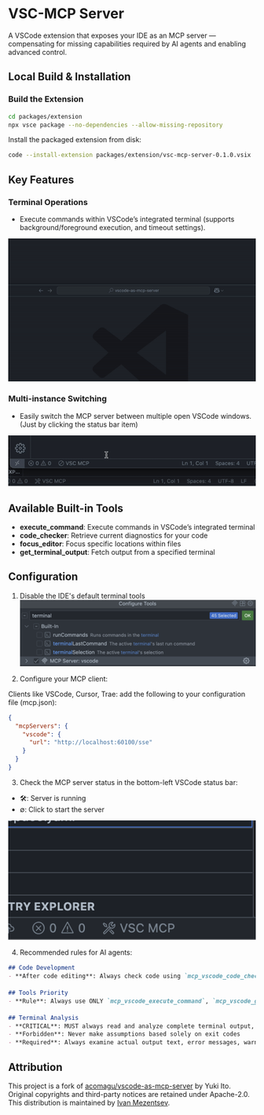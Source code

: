 # VSC-MCP Server

A VSCode extension that exposes your IDE as an MCP server — compensating for missing capabilities required by AI agents and enabling advanced control.

## Local Build & Installation

### Build the Extension

```bash
cd packages/extension
npx vsce package --no-dependencies --allow-missing-repository
```

Install the packaged extension from disk:

```bash
code --install-extension packages/extension/vsc-mcp-server-0.1.0.vsix
```

## Key Features

### Terminal Operations

- Execute commands within VSCode’s integrated terminal (supports background/foreground execution, and timeout settings).

![InputBox](docs/demo_InputBox.gif)

### Multi-instance Switching

- Easily switch the MCP server between multiple open VSCode windows.(Just by clicking the status bar item)

![Multi-instance Switching](docs/demo_Multi-instance_Switching.gif)

## Available Built-in Tools

- **execute_command**: Execute commands in VSCode’s integrated terminal
- **code_checker**: Retrieve current diagnostics for your code
- **focus_editor**: Focus specific locations within files
- **get_terminal_output**: Fetch output from a specified terminal

## Configuration

1. Disable the IDE's default terminal tools
![IDE tools configuration](docs/tools_setup.png)

2. Configure your MCP client:

Clients like VSCode, Cursor, Trae: add the following to your configuration file (mcp.json):

```json
{
  "mcpServers": {
    "vscode": {
      "url": "http://localhost:60100/sse"
    }
  }
}
```

3. Check the MCP server status in the bottom-left VSCode status bar:

- 🛠️: Server is running
- ∅: Click to start the server

![Server status indicator](docs/status_on.png)

4. Recommended rules for AI agents:

```markdown
## Code Development
- **After code editing**: Always check code using `mcp_vscode_code_checker` tool

## Tools Priority
- **Rule**: Always use ONLY `mcp_vscode_execute_command`, `mcp_vscode_get_terminal_output` instead of any other command line tool to perform tasks

## Terminal Analysis
- **CRITICAL**: MUST always read and analyze complete terminal output, not just exit code
- **Forbidden**: Never make assumptions based solely on exit codes
- **Required**: Always examine actual output text, error messages, warnings, and any other information displayed before providing response or next steps
```

## Attribution

This project is a fork of [acomagu/vscode-as-mcp-server](https://github.com/acomagu/vscode-as-mcp-server) by Yuki Ito. Original copyrights and third-party notices are retained under Apache-2.0. This distribution is maintained by [Ivan Mezentsev](https://github.com/ivan-mezentsev).
